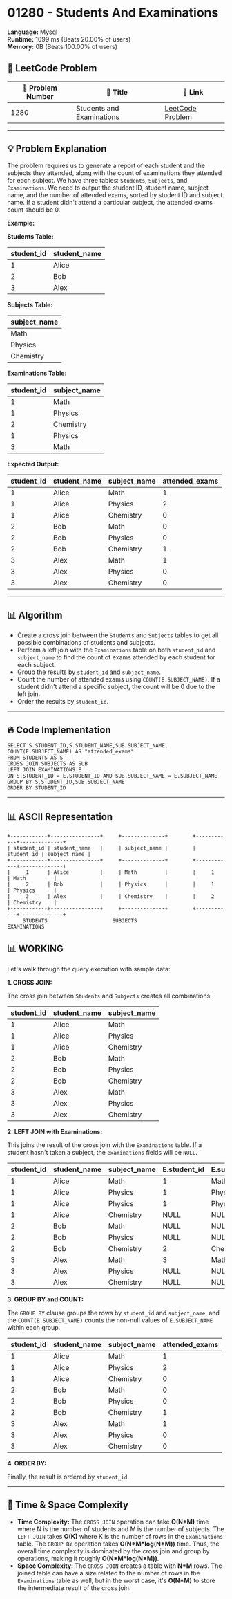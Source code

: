 # 01280 - Students And Examinations
    
**Language:** Mysql  
**Runtime:** 1099 ms (Beats 20.00% of users)  
**Memory:** 0B (Beats 100.00% of users)  

## 📝 **LeetCode Problem**
| 🔢 Problem Number | 📌 Title | 🔗 Link |
|------------------|--------------------------|--------------------------|
| 1280 | Students and Examinations | [LeetCode Problem](https://leetcode.com/problems/students-and-examinations/) |

---

## 💡 **Problem Explanation**

The problem requires us to generate a report of each student and the subjects they attended, along with the count of examinations they attended for each subject.  We have three tables: `Students`, `Subjects`, and `Examinations`. We need to output the student ID, student name, subject name, and the number of attended exams, sorted by student ID and subject name. If a student didn't attend a particular subject, the attended exams count should be 0.

**Example:**

**Students Table:**

| student_id | student_name |
|------------|--------------|
| 1          | Alice        |
| 2          | Bob          |
| 3          | Alex         |

**Subjects Table:**

| subject_name |
|--------------|
| Math         |
| Physics      |
| Chemistry    |

**Examinations Table:**

| student_id | subject_name |
|------------|--------------|
| 1          | Math         |
| 1          | Physics      |
| 2          | Chemistry    |
| 1          | Physics      |
| 3          | Math         |

**Expected Output:**

| student_id | student_name | subject_name | attended_exams |
|------------|--------------|--------------|----------------|
| 1          | Alice        | Math         | 1              |
| 1          | Alice        | Physics      | 2              |
| 1          | Alice        | Chemistry    | 0              |
| 2          | Bob          | Math         | 0              |
| 2          | Bob          | Physics      | 0              |
| 2          | Bob          | Chemistry    | 1              |
| 3          | Alex         | Math         | 1              |
| 3          | Alex         | Physics      | 0              |
| 3          | Alex         | Chemistry    | 0              |

---

## 📊 **Algorithm**

*   Create a cross join between the `Students` and `Subjects` tables to get all possible combinations of students and subjects.
*   Perform a left join with the `Examinations` table on both `student_id` and `subject_name` to find the count of exams attended by each student for each subject.
*   Group the results by `student_id` and `subject_name`.
*   Count the number of attended exams using `COUNT(E.SUBJECT_NAME)`. If a student didn't attend a specific subject, the count will be 0 due to the left join.
*   Order the results by `student_id`.

---

## 🔥 **Code Implementation**

```mysql
SELECT S.STUDENT_ID,S.STUDENT_NAME,SUB.SUBJECT_NAME,
COUNT(E.SUBJECT_NAME) AS "attended_exams"
FROM STUDENTS AS S
CROSS JOIN SUBJECTS AS SUB
LEFT JOIN EXAMINATIONS E
ON S.STUDENT_ID = E.STUDENT_ID AND SUB.SUBJECT_NAME = E.SUBJECT_NAME
GROUP BY S.STUDENT_ID,SUB.SUBJECT_NAME
ORDER BY STUDENT_ID
```

---

## 📊 **ASCII Representation**

```
+------------+----------------+     +--------------+        +------------+--------------+
| student_id | student_name   |     | subject_name |        | student_id | subject_name |
+------------+----------------+     +--------------+        +------------+--------------+
|     1      | Alice          |     | Math         |        |     1      | Math         |
|     2      | Bob            |     | Physics      |        |     1      | Physics      |
|     3      | Alex           |     | Chemistry    |        |     2      | Chemistry    |
+------------+----------------+     +--------------+        +------------+--------------+
     STUDENTS                     SUBJECTS                    EXAMINATIONS
```

## 📊 **WORKING**

Let's walk through the query execution with sample data:

**1. CROSS JOIN:**

The cross join between `Students` and `Subjects` creates all combinations:

| student_id | student_name | subject_name |
|------------|--------------|--------------|
| 1          | Alice        | Math         |
| 1          | Alice        | Physics      |
| 1          | Alice        | Chemistry    |
| 2          | Bob          | Math         |
| 2          | Bob          | Physics      |
| 2          | Bob          | Chemistry    |
| 3          | Alex         | Math         |
| 3          | Alex         | Physics      |
| 3          | Alex         | Chemistry    |

**2. LEFT JOIN with Examinations:**

This joins the result of the cross join with the `Examinations` table. If a student hasn't taken a subject, the `examinations` fields will be `NULL`.

| student_id | student_name | subject_name | E.student_id | E.subject_name |
|------------|--------------|--------------|--------------|----------------|
| 1          | Alice        | Math         | 1            | Math           |
| 1          | Alice        | Physics      | 1            | Physics          |
| 1          | Alice        | Physics      | 1            | Physics          |
| 1          | Alice        | Chemistry    | NULL         | NULL           |
| 2          | Bob          | Math         | NULL         | NULL           |
| 2          | Bob          | Physics      | NULL         | NULL           |
| 2          | Bob          | Chemistry    | 2            | Chemistry        |
| 3          | Alex         | Math         | 3            | Math           |
| 3          | Alex         | Physics      | NULL         | NULL           |
| 3          | Alex         | Chemistry    | NULL         | NULL           |

**3. GROUP BY and COUNT:**

The `GROUP BY` clause groups the rows by `student_id` and `subject_name`, and the `COUNT(E.SUBJECT_NAME)` counts the non-null values of `E.SUBJECT_NAME` within each group.

| student_id | student_name | subject_name | attended_exams |
|------------|--------------|--------------|----------------|
| 1          | Alice        | Math         | 1              |
| 1          | Alice        | Physics      | 2              |
| 1          | Alice        | Chemistry    | 0              |
| 2          | Bob          | Math         | 0              |
| 2          | Bob          | Physics      | 0              |
| 2          | Bob          | Chemistry    | 1              |
| 3          | Alex         | Math         | 1              |
| 3          | Alex         | Physics      | 0              |
| 3          | Alex         | Chemistry    | 0              |

**4. ORDER BY:**

Finally, the result is ordered by `student_id`.

---

## 🚀 **Time & Space Complexity**

*   **Time Complexity:** The `CROSS JOIN` operation can take **O(N\*M)** time where N is the number of students and M is the number of subjects. The `LEFT JOIN` takes **O(K)** where K is the number of rows in the `Examinations` table.  The `GROUP BY` operation takes **O(N\*M\*log(N\*M))** time.  Thus, the overall time complexity is dominated by the cross join and group by operations, making it roughly **O(N\*M\*log(N\*M))**.
*   **Space Complexity:** The `CROSS JOIN` creates a table with **N\*M** rows.  The joined table can have a size related to the number of rows in the `Examinations` table as well, but in the worst case, it's **O(N\*M)** to store the intermediate result of the cross join.
    